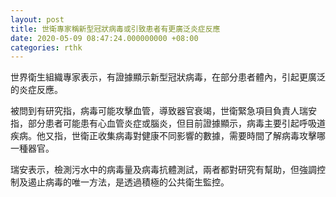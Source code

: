 ```yaml
---
layout: post
title: 世衛專家稱新型冠狀病毒或引致患者有更廣泛炎症反應
date: 2020-05-09 08:47:24.000000000 +08:00
categories: rthk
---
```


世界衛生組織專家表示，有證據顯示新型冠狀病毒，在部分患者體內，引起更廣泛的炎症反應。

被問到有研究指，病毒可能攻擊血管，導致器官衰竭，世衛緊急項目負責人瑞安指，部分患者可能患有心血管炎症或腦炎，但目前證據顯示，病毒主要引起呼吸道疾病。他又指，世衛正收集病毒對健康不同影響的數據，需要時間了解病毒攻擊哪一種器官。

瑞安表示，檢測污水中的病毒量及病毒抗體測試，兩者都對研究有幫助，但強調控制及遏止病毒的唯一方法，是透過積極的公共衛生監控。

